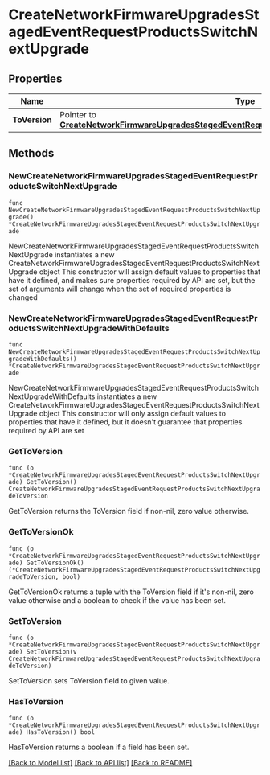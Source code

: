 # CreateNetworkFirmwareUpgradesStagedEventRequestProductsSwitchNextUpgrade

## Properties

Name | Type | Description | Notes
------------ | ------------- | ------------- | -------------
**ToVersion** | Pointer to [**CreateNetworkFirmwareUpgradesStagedEventRequestProductsSwitchNextUpgradeToVersion**](CreateNetworkFirmwareUpgradesStagedEventRequestProductsSwitchNextUpgradeToVersion.md) |  | [optional] 

## Methods

### NewCreateNetworkFirmwareUpgradesStagedEventRequestProductsSwitchNextUpgrade

`func NewCreateNetworkFirmwareUpgradesStagedEventRequestProductsSwitchNextUpgrade() *CreateNetworkFirmwareUpgradesStagedEventRequestProductsSwitchNextUpgrade`

NewCreateNetworkFirmwareUpgradesStagedEventRequestProductsSwitchNextUpgrade instantiates a new CreateNetworkFirmwareUpgradesStagedEventRequestProductsSwitchNextUpgrade object
This constructor will assign default values to properties that have it defined,
and makes sure properties required by API are set, but the set of arguments
will change when the set of required properties is changed

### NewCreateNetworkFirmwareUpgradesStagedEventRequestProductsSwitchNextUpgradeWithDefaults

`func NewCreateNetworkFirmwareUpgradesStagedEventRequestProductsSwitchNextUpgradeWithDefaults() *CreateNetworkFirmwareUpgradesStagedEventRequestProductsSwitchNextUpgrade`

NewCreateNetworkFirmwareUpgradesStagedEventRequestProductsSwitchNextUpgradeWithDefaults instantiates a new CreateNetworkFirmwareUpgradesStagedEventRequestProductsSwitchNextUpgrade object
This constructor will only assign default values to properties that have it defined,
but it doesn't guarantee that properties required by API are set

### GetToVersion

`func (o *CreateNetworkFirmwareUpgradesStagedEventRequestProductsSwitchNextUpgrade) GetToVersion() CreateNetworkFirmwareUpgradesStagedEventRequestProductsSwitchNextUpgradeToVersion`

GetToVersion returns the ToVersion field if non-nil, zero value otherwise.

### GetToVersionOk

`func (o *CreateNetworkFirmwareUpgradesStagedEventRequestProductsSwitchNextUpgrade) GetToVersionOk() (*CreateNetworkFirmwareUpgradesStagedEventRequestProductsSwitchNextUpgradeToVersion, bool)`

GetToVersionOk returns a tuple with the ToVersion field if it's non-nil, zero value otherwise
and a boolean to check if the value has been set.

### SetToVersion

`func (o *CreateNetworkFirmwareUpgradesStagedEventRequestProductsSwitchNextUpgrade) SetToVersion(v CreateNetworkFirmwareUpgradesStagedEventRequestProductsSwitchNextUpgradeToVersion)`

SetToVersion sets ToVersion field to given value.

### HasToVersion

`func (o *CreateNetworkFirmwareUpgradesStagedEventRequestProductsSwitchNextUpgrade) HasToVersion() bool`

HasToVersion returns a boolean if a field has been set.


[[Back to Model list]](../README.md#documentation-for-models) [[Back to API list]](../README.md#documentation-for-api-endpoints) [[Back to README]](../README.md)


